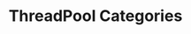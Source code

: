---
title: "ThreadPool Categories"
permalink: /categories/ThreadPool/
layout: category
author_profile: true
taxonomy: ThreadPool
---